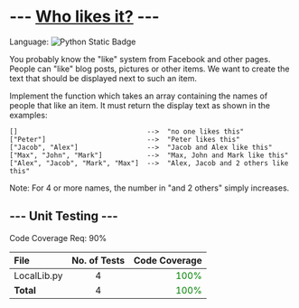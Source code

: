 # --- [Who likes it?](https://www.codewars.com/kata/5266876b8f4bf2da9b000362) ---

Language: ![Python Static Badge](https://img.shields.io/badge/Python-2b5b84?style=for-the-badge&logo=python&logoColor=FFFFFF&labelColor=2b5b84)

You probably know the "like" system from Facebook and other pages. People can "like" blog posts, pictures or other items. We want to create the text that should be displayed next to such an item.

Implement the function which takes an array containing the names of people that like an item. It must return the display text as shown in the examples:

```
[]                                -->  "no one likes this"
["Peter"]                         -->  "Peter likes this"
["Jacob", "Alex"]                 -->  "Jacob and Alex like this"
["Max", "John", "Mark"]           -->  "Max, John and Mark like this"
["Alex", "Jacob", "Mark", "Max"]  -->  "Alex, Jacob and 2 others like this"
```

Note: For 4 or more names, the number in "and 2 others" simply increases.

## --- Unit Testing ---

Code Coverage Req: 90%

| File | No. of Tests | Code Coverage |
| :--- | :---: | ---: |
| LocalLib.py | 4 | <span style="color:green">100%</span> |
| **Total** | 4 | <span style="color:green">100%</span> |